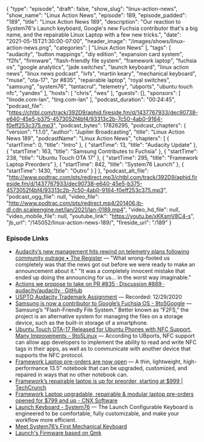 {
  "type": "episode",
  "draft": false,
  "show_slug": "linux-action-news",
  "show_name": "Linux Action News",
  "episode": 189,
  "episode_padded": "189",
  "title": "Linux Action News 189",
  "description": "Our reaction to System76's Launch keyboard, Google's new Fuchsia contributor that's a big name, and the repairable Linux Laptop with a few new tricks.",
  "date": "2021-05-15T21:30:00-07:00",
  "header_image": "/images/shows/linux-action-news.png",
  "categories": [
    "Linux Action News"
  ],
  "tags": [
    "audacity",
    "button mappings",
    "diy edition",
    "expansion card system",
    "f2fs",
    "firmware",
    "flash-friendly file system",
    "framework laptop",
    "fuchsia os",
    "google analytics",
    "jade switches",
    "launch keyboard",
    "linux action news",
    "linux news podcast",
    "lvfs",
    "martin keary",
    "mechanical keyboard",
    "muse",
    "ota-17",
    "pr #835",
    "repairable laptop",
    "royal switches",
    "samsung",
    "system76",
    "tantacrul",
    "telemetry",
    "ubports",
    "ubuntu touch nfc",
    "yandex"
  ],
  "hosts": [
    "chris",
    "wes"
  ],
  "guests": [],
  "sponsors": [
    "linode.com-lan",
    "ting.com-lan"
  ],
  "podcast_duration": "00:24:45",
  "podcast_file": "https://chtbl.com/track/392D9/aphid.fireside.fm/d/1437767933/dec90738-e640-45e5-b375-4573052f4bf4/93313c2b-7c50-4ab0-9164-f0eff253c375.mp3",
  "podcast_bytes": 17826295,
  "podcast_chapters": {
    "version": "1.1.0",
    "author": "Jupiter Broadcasting",
    "title": "Linux Action News 189",
    "podcastName": "Linux Action News",
    "chapters": [
      {
        "startTime": 0,
        "title": "Intro"
      },
      {
        "startTime": 13,
        "title": "Audacity Update"
      },
      {
        "startTime": 163,
        "title": "Samsung Contributes to Fuchsia"
      },
      {
        "startTime": 238,
        "title": "Ubuntu Touch OTA 17"
      },
      {
        "startTime": 295,
        "title": "Framework Laptop Preorders"
      },
      {
        "startTime": 842,
        "title": "System76 Launch"
      },
      {
        "startTime": 1430,
        "title": "Outro"
      }
    ]
  },
  "podcast_alt_file": "http://www.podtrac.com/pts/redirect.mp3/chtbl.com/track/392D9/aphid.fireside.fm/d/1437767933/dec90738-e640-45e5-b375-4573052f4bf4/93313c2b-7c50-4ab0-9164-f0eff253c375.mp3",
  "podcast_ogg_file": null,
  "video_file": "http://www.podtrac.com/pts/redirect.mp4/201406.jb-dl.cdn.scaleengine.net/lan/2021/lan-0189.mp4",
  "video_hd_file": null,
  "video_mobile_file": null,
  "youtube_link": "https://youtu.be/xKKsmV8C4-s",
  "jb_url": "/145052/linux-action-news-189/",
  "fireside_url": "/189"
}


### Episode Links

  * [Audacity’s new management hits rewind on telemetry plans following community outrage • The Register](https://www.theregister.com/2021/05/14/audacity_telemetry/ "Audacity’s new management hits rewind on telemetry plans following community outrage • The Register") — "What wrong-footed us completely was that the news got out before we were ready to make an announcement about it." "It was a completely innocent mistake that ended up doing the announcing for us... in the worst way imaginable."
  * [Actions we propose to take on PR #835 · Discussion #889 · audacity/audacity · GitHub](https://github.com/audacity/audacity/discussions/889 "Actions we propose to take on PR #835 · Discussion #889 · audacity/audacity · GitHub")
  * [USPTO Audacity Trademark Assignment](https://assignments.uspto.gov/assignments/q?db=tm&sno=78352743 "USPTO Audacity Trademark Assignment") — Recorded: 12/29/2020
  * [Samsung is now a contributor to Google’s Fuchsia OS - 9to5Google](https://9to5google.com/2021/05/12/samsung-contributing-f2fs-google-fuchsia/ "Samsung is now a contributor to Google’s Fuchsia OS - 9to5Google") — Samsung’s “Flash-Friendly File System.” Better known as “F2FS,” the project is an alternative system for managing the files on a storage device, such as the built-in storage of a smartphone.
  * [Ubuntu Touch OTA-17 Released for Ubuntu Phones with NFC Support, Many Improvements - 9to5Linux](https://9to5linux.com/ubuntu-touch-ota-17-released-for-ubuntu-phones-with-nfc-support-many-improvements "Ubuntu Touch OTA-17 Released for Ubuntu Phones with NFC Support, Many Improvements - 9to5Linux") — According to UBports, NFC support can allow app developers to implement the ability to read and write NFC tags in their apps, as well as to communicate with another device that supports the NFC protocol. 
  * [Framework Laptop pre-orders are now open](https://frame.work/ "Framework Laptop pre-orders are now open") — A thin, lightweight, high-performance 13.5” notebook that can be upgraded, customized, and repaired in ways that no other notebook can.
  * [Framework’s repairable laptop is up for preorder, starting at $999 | TechCrunch](https://techcrunch.com/2021/05/13/frameworks-repairable-laptop-is-up-for-pre-order-starting-at-999/ "Framework’s repairable laptop is up for preorder, starting at $999 | TechCrunch")
  * [Framework Laptop upgradable, repairable & modular laptop pre-orders opened for $799 and up - CNX Software](https://www.cnx-software.com/2021/05/14/framework-laptop-is-an-upgradable-repairable-modular-laptop-based-on-intel-11th-gen-soc/ "Framework Laptop upgradable, repairable & modular laptop pre-orders opened for $799 and up - CNX Software")
  * [Launch Keyboard - System76](https://system76.com/accessories/launch "Launch Keyboard - System76") — The Launch Configurable Keyboard is engineered to be comfortable, fully customizable, and make your workflow more efficient.
  * [Meet System76’s First Mechanical Keyboard](https://www.omgubuntu.co.uk/2021/05/system76-launch-configurable-keyboard "Meet System76’s First Mechanical Keyboard")
  * [Launch's Firmware based on Qmk](https://qmk.fm/ "Launch's Firmware based on Qmk")


